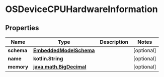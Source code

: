 
# OSDeviceCPUHardwareInformation

## Properties
Name | Type | Description | Notes
------------ | ------------- | ------------- | -------------
**schema** | [**EmbeddedModelSchema**](EmbeddedModelSchema) |  |  [optional]
**name** | **kotlin.String** |  |  [optional]
**memory** | [**java.math.BigDecimal**](java.math.BigDecimal) |  |  [optional]



